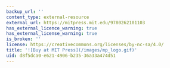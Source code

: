 ```yaml
---
backup_url: ''
content_type: external-resource
external_url: https://mitpress.mit.edu/9780262101103
has_external_licence_warning: true
has_external_license_warning: true
is_broken: ''
license: https://creativecommons.org/licenses/by-nc-sa/4.0/
title: '![Buy at MIT Press](/images/mp_logo.gif)'
uid: d8f5dca0-e621-4906-b235-36a33a474d51
---
```

